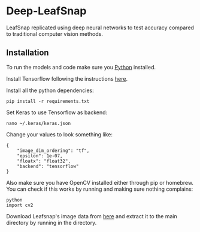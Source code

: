 # Deep-LeafSnap
LeafSnap replicated using deep neural networks to test accuracy compared to traditional computer vision methods.


## Installation
To run the models and code make sure you [Python](https://www.python.org/downloads/) installed. 

Install Tensorflow following the instructions [here](https://www.tensorflow.org/install/).

Install all the python dependencies:
```
pip install -r requirements.txt
```
Set Keras to use Tensorflow as backend:
```
nano ~/.keras/keras.json
```
Change your values to look something like:
```
{
    "image_dim_ordering": "tf", 
    "epsilon": 1e-07, 
    "floatx": "float32", 
    "backend": "tensorflow"
}
```
Also make sure you have OpenCV installed either through pip or homebrew. You can check if this works by running and making sure nothing complains:
```
python
import cv2
```
Download Leafsnap's image data from [here](leafsnap.com/dataset/) and extract it to the main directory by running in the directory.
